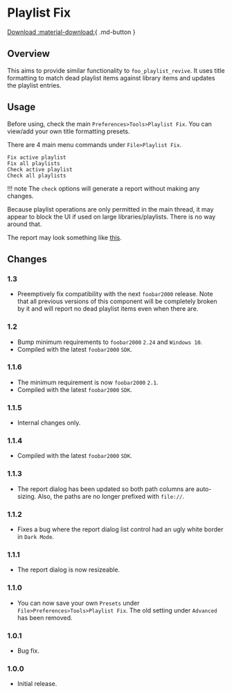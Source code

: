 # Playlist Fix
[Download :material-download:](https://github.com/marc2k3/marc2k3/releases){ .md-button }

## Overview
This aims to provide similar functionality to `foo_playlist_revive`. It uses
title formatting to match dead playlist items against library items and updates
the playlist entries.

## Usage
Before using, check the main `Preferences>Tools>Playlist Fix`. You can view/add your
own title formatting presets.

There are 4 main menu commands under `File>Playlist Fix`.

```
Fix active playlist
Fix all playlists
Check active playlist
Check all playlists
```

!!! note
	The `check` options will generate a report without making any changes.

Because playlist operations are only permitted in the main thread, it may appear
to block the UI if used on large libraries/playlists. There is no way around that.

The report may look something like [this](../images/playlist-fix.png).

## Changes

### 1.3
- Preemptively fix compatibility with the next `foobar2000` release. Note that
all previous versions of this component will be completely broken by it and
will report no dead playlist items even when there are.

### 1.2
- Bump minimum requirements to `foobar2000` `2.24` and `Windows 10`.
- Compiled with the latest `foobar2000` `SDK`.

### 1.1.6
- The minimum requirement is now `foobar2000` `2.1`.
- Compiled with the latest `foobar2000` `SDK`.

### 1.1.5
- Internal changes only.

### 1.1.4
- Compiled with the latest `foobar2000` `SDK`.

### 1.1.3
- The report dialog has been updated so both path columns are auto-sizing. Also, the paths are no longer prefixed with `file://`.

### 1.1.2
- Fixes a bug where the report dialog list control had an ugly white border in `Dark Mode`.

### 1.1.1
- The report dialog is now resizeable.

### 1.1.0
- You can now save your own `Presets` under `File>Preferences>Tools>Playlist Fix`. The old setting under `Advanced` has been removed.

### 1.0.1
- Bug fix.

### 1.0.0
- Initial release.

